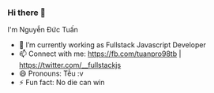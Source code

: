 ### Hi there 👋

<!--
**Viruss98/Viruss98** is a ✨ _special_ ✨ repository because its `README.md` (this file) appears on your GitHub profile.-->

I'm Nguyễn Đức Tuấn
- 🔭 I’m currently working as Fullstack Javascript Developer 
- 📫 Connect with me: https://fb.com/tuanpro98tb | https://twitter.com/__fullstackjs
- 😄 Pronouns: Tễu :v
- ⚡ Fun fact: No die can win

